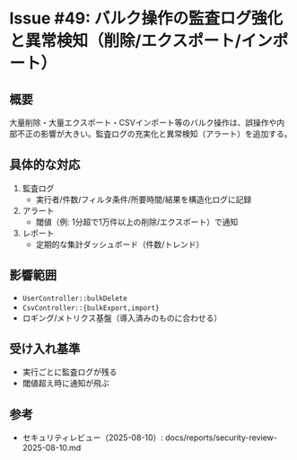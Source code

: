 # Issue #49: バルク操作の監査ログ強化と異常検知（削除/エクスポート/インポート）

## 概要
大量削除・大量エクスポート・CSVインポート等のバルク操作は、誤操作や内部不正の影響が大きい。監査ログの充実化と異常検知（アラート）を追加する。

## 具体的な対応
1. 監査ログ
   - 実行者/件数/フィルタ条件/所要時間/結果を構造化ログに記録
2. アラート
   - 閾値（例: 1分超で1万件以上の削除/エクスポート）で通知
3. レポート
   - 定期的な集計ダッシュボード（件数/トレンド）

## 影響範囲
- `UserController::bulkDelete`
- `CsvController::{bulkExport,import}`
- ロギング/メトリクス基盤（導入済みのものに合わせる）

## 受け入れ基準
- 実行ごとに監査ログが残る
- 閾値超え時に通知が飛ぶ

## 参考
- セキュリティレビュー（2025-08-10）: docs/reports/security-review-2025-08-10.md
